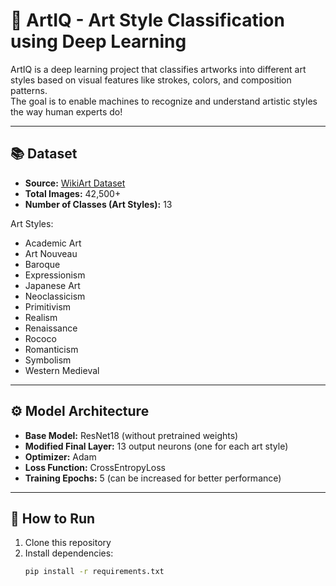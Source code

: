 # 🎨 ArtIQ - Art Style Classification using Deep Learning

ArtIQ is a deep learning project that classifies artworks into different art styles based on visual features like strokes, colors, and composition patterns.  
The goal is to enable machines to recognize and understand artistic styles the way human experts do!

---

## 📚 Dataset
- **Source:** [WikiArt Dataset](https://www.kaggle.com/datasets/sivarazadi/wikiart-art-movementsstyles)
- **Total Images:** 42,500+
- **Number of Classes (Art Styles):** 13

Art Styles:
- Academic Art
- Art Nouveau
- Baroque
- Expressionism
- Japanese Art
- Neoclassicism
- Primitivism
- Realism
- Renaissance
- Rococo
- Romanticism
- Symbolism
- Western Medieval

---


## ⚙️ Model Architecture
- **Base Model:** ResNet18 (without pretrained weights)
- **Modified Final Layer:** 13 output neurons (one for each art style)
- **Optimizer:** Adam
- **Loss Function:** CrossEntropyLoss
- **Training Epochs:** 5 (can be increased for better performance)

---

## 🚀 How to Run
1. Clone this repository
2. Install dependencies:
   ```bash
   pip install -r requirements.txt
